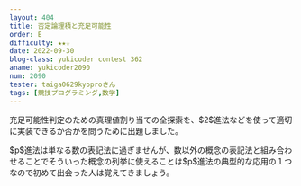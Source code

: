```yaml
---
layout: 404
title: 否定論理積と充足可能性
order: E
difficulty: ★★☆
date: 2022-09-30
blog-class: yukicoder contest 362
aname: yukicoder2090
num: 2090
tester: taiga0629kyoproさん
tags: [競技プログラミング,数学]
---
```


<p>
充足可能性判定のための真理値割り当ての全探索を、$2$進法などを使って適切に実装できるか否かを問うために出題しました。
</p>
<p>
$p$進法は単なる数の表記法に過ぎませんが、数以外の概念の表記法と組み合わせることでそういった概念の列挙に使えることは$p$進法の典型的な応用の１つなので初めて出会った人は覚えてきましょう。
</p>
